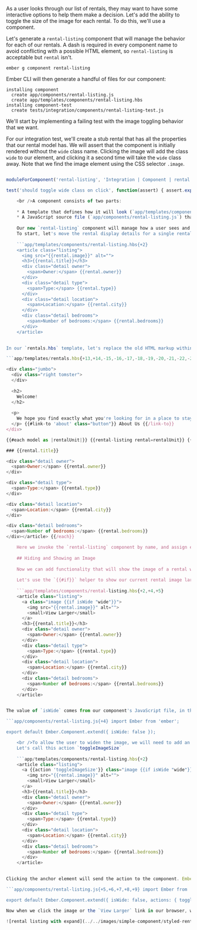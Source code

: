 As a user looks through our list of rentals, they may want to have some interactive options to help them make a decision. Let's add the ability to toggle the size of the image for each rental. To do this, we'll use a component.

Let's generate a `rental-listing` component that will manage the behavior for each of our rentals. A dash is required in every component name to avoid conflicting with a possible HTML element, so `rental-listing` is acceptable but `rental` isn't.

```shell
ember g component rental-listing
```

Ember CLI will then generate a handful of files for our component:

```shell
installing component
  create app/components/rental-listing.js
  create app/templates/components/rental-listing.hbs
installing component-test
  create tests/integration/components/rental-listing-test.js
```

We'll start by implementing a failing test with the image toggling behavior that we want.

For our integration test, we'll create a stub rental that has all the properties that our rental model has. We will assert that the component is initially rendered without the `wide` class name. Clicking the image will add the class `wide` to our element, and clicking it a second time will take the `wide` class away. Note that we find the image element using the CSS selector `.image`.

```tests/integration/components/rental-listing-test.js import { moduleForComponent, test } from 'ember-qunit'; import hbs from 'htmlbars-inline-precompile'; import Ember from 'ember';

moduleForComponent('rental-listing', 'Integration | Component | rental listing', { integration: true });

test('should toggle wide class on click', function(assert) { assert.expect(3); let stubRental = Ember.Object.create({ image: 'fake.png', title: 'test-title', owner: 'test-owner', type: 'test-type', city: 'test-city', bedrooms: 3 }); this.set('rentalObj', stubRental); this.render(hbs`{{rental-listing rental=rentalObj}}`); assert.equal(this.$('.image.wide').length, 0, 'initially rendered small'); this.$('.image').click(); assert.equal(this.$('.image.wide').length, 1, 'rendered wide after click'); this.$('.image').click(); assert.equal(this.$('.image.wide').length, 0, 'rendered small after second click'); });

    <br />A component consists of two parts:
    
    * A template that defines how it will look (`app/templates/components/rental-listing.hbs`)
    * A JavaScript source file (`app/components/rental-listing.js`) that defines how it will behave.
    
    Our new `rental-listing` component will manage how a user sees and interacts with a rental.
    To start, let's move the rental display details for a single rental from the `index.hbs` template into `rental-listing.hbs` and add the image field:
    
    ```app/templates/components/rental-listing.hbs{+2}
    <article class="listing">
      <img src="{{rental.image}}" alt="">
      <h3>{{rental.title}}</h3>
      <div class="detail owner">
        <span>Owner:</span> {{rental.owner}}
      </div>
      <div class="detail type">
        <span>Type:</span> {{rental.type}}
      </div>
      <div class="detail location">
        <span>Location:</span> {{rental.city}}
      </div>
      <div class="detail bedrooms">
        <span>Number of bedrooms:</span> {{rental.bedrooms}}
      </div>
    </article>
    

In our `rentals.hbs` template, let's replace the old HTML markup within our `{{#each}}` loop with our new `rental-listing` component:

```app/templates/rentals.hbs{+13,+14,-15,-16,-17,-18,-19,-20,-21,-22,-23,-24,-25,-26,-27,-28,-29,-30} 

<div class="jumbo">
  <div class="right tomster">
  </div>
  
  <h2>
    Welcome!
  </h2>
  
  <p>
    We hope you find exactly what you're looking for in a place to stay.
  </p> {{#link-to 'about' class="button"}} About Us {{/link-to}}
</div>

{{#each model as |rentalUnit|}} {{rental-listing rental=rentalUnit}} {{#each model as |rental|}} <article class="listing"> 

### {{rental.title}}

<div class="detail owner">
  <span>Owner:</span> {{rental.owner}}
</div>

<div class="detail type">
  <span>Type:</span> {{rental.type}}
</div>

<div class="detail location">
  <span>Location:</span> {{rental.city}}
</div>

<div class="detail bedrooms">
  <span>Number of bedrooms:</span> {{rental.bedrooms}}
</div></article> {{/each}}

    Here we invoke the `rental-listing` component by name, and assign each `rentalUnit` as the `rental` attribute of the component.
    
    ## Hiding and Showing an Image
    
    Now we can add functionality that will show the image of a rental when requested by the user.
    
    Let's use the `{{#if}}` helper to show our current rental image larger only when `isWide` is set to true, by setting the element class name to `wide`. We'll also add some text to indicate that the image can be clicked on, and wrap both with an anchor element, giving it the `image` class name so that our test can find it.
    
    ```app/templates/components/rental-listing.hbs{+2,+4,+5}
    <article class="listing">
      <a class="image {{if isWide "wide"}}">
        <img src="{{rental.image}}" alt="">
        <small>View Larger</small>
      </a>
      <h3>{{rental.title}}</h3>
      <div class="detail owner">
        <span>Owner:</span> {{rental.owner}}
      </div>
      <div class="detail type">
        <span>Type:</span> {{rental.type}}
      </div>
      <div class="detail location">
        <span>Location:</span> {{rental.city}}
      </div>
      <div class="detail bedrooms">
        <span>Number of bedrooms:</span> {{rental.bedrooms}}
      </div>
    </article>
    

The value of `isWide` comes from our component's JavaScript file, in this case `rental-listing.js`. Since we want the image to be smaller at first, we will set the property to start as `false`:

```app/components/rental-listing.js{+4} import Ember from 'ember';

export default Ember.Component.extend({ isWide: false });

    <br />To allow the user to widen the image, we will need to add an action that toggles the value of `isWide`.
    Let's call this action `toggleImageSize`
    
    ```app/templates/components/rental-listing.hbs{+2}
    <article class="listing">
      <a {{action 'toggleImageSize'}} class="image {{if isWide "wide"}}">
        <img src="{{rental.image}}" alt="">
        <small>View Larger</small>
      </a>
      <h3>{{rental.title}}</h3>
      <div class="detail owner">
        <span>Owner:</span> {{rental.owner}}
      </div>
      <div class="detail type">
        <span>Type:</span> {{rental.type}}
      </div>
      <div class="detail location">
        <span>Location:</span> {{rental.city}}
      </div>
      <div class="detail bedrooms">
        <span>Number of bedrooms:</span> {{rental.bedrooms}}
      </div>
    </article>
    

Clicking the anchor element will send the action to the component. Ember will then go into the `actions` hash and call the `toggleImageSize` function. Let's create the `toggleImageSize` function and toggle the `isWide` property on our component:

```app/components/rental-listing.js{+5,+6,+7,+8,+9} import Ember from 'ember';

export default Ember.Component.extend({ isWide: false, actions: { toggleImageSize() { this.toggleProperty('isWide'); } } }); ```

Now when we click the image or the `View Larger` link in our browser, we see our image show larger. When we click the enlarged image we again see it smaller.

![rental listing with expand](../../images/simple-component/styled-rental-listings.png)